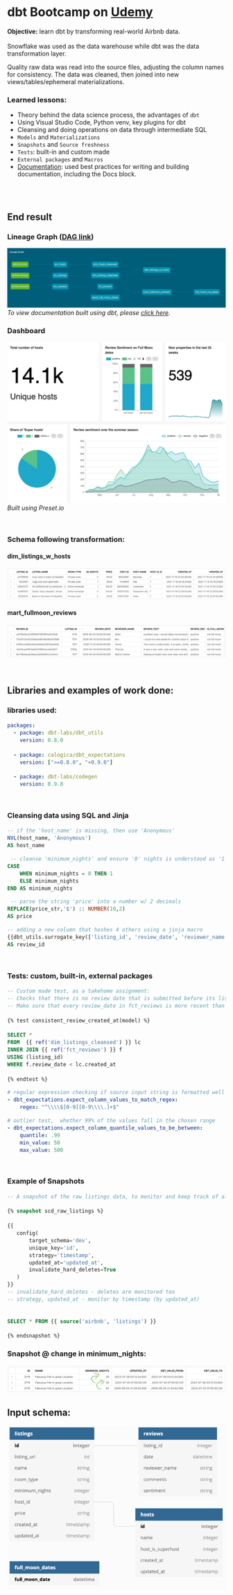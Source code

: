 # dbt Bootcamp on [Udemy](https://www.udemy.com/course/complete-dbt-data-build-tool-bootcamp-zero-to-hero-learn-dbt)


**Objective:**  learn dbt by transforming real-world Airbnb data.
</br>
</br>
Snowflake was used as the data warehouse while dbt was the data transformation layer.

Quality raw data was read into the source files, adjusting the column names for consistency. The data was cleaned, then joined into new views/tables/ephemeral materializations.
</br>

### Learned lessons:
* Theory behind the data science process, the advantages of `dbt`
* Using Visual Studio Code, Python venv, key plugins for dbt
* Cleansing and doing operations on data through intermediate SQL
* `Models` and `Materializations`
* `Snapshots` and `Source freshness`
* `Tests`: built-in and custom made
* `External packages` and `Macros`
* [Documentation](https://ursumarius.github.io/dbt-bootcamp-course/#!/model/model.dbtbootcamp.dim_hosts_cleansed): used best practices for writing and building documentation, including the Docs block.
</br>

</br>

## End result
### Lineage Graph ([DAG link](https://ursumarius.github.io/dbt-bootcamp-course/#!/model/model.dbtbootcamp.dim_hosts_cleansed?g_v=1))

![lineage graph](dbtbootcamp/assets/lineage_graph.png)
_To view documentation built using dbt, please [click here](https://ursumarius.github.io/dbt-bootcamp-course/#!/model/model.dbtbootcamp.dim_hosts_cleansed)._


### Dashboard

![dashboard summary](dbtbootcamp/assets/dashboard-dbt-airbnb-summary.png)
</br>
_Built using Preset.io_

</br>

### Schema following transformation:
#### dim_listings_w_hosts
![dim_listings_w_hosts](dbtbootcamp/assets/dim_listings_w_hosts.png)
#### mart_fullmoon_reviews
![mart_fullmoon_reviews](dbtbootcamp/assets/mart_fullmoon_reviews.png)

</br>

## Libraries and examples of work done:
### libraries used:
```yaml
packages:
  - package: dbt-labs/dbt_utils
    version: 0.8.0

  - package: calogica/dbt_expectations
    version: [">=0.8.0", "<0.9.0"]

  - package: dbt-labs/codegen
    version: 0.9.0

```
</br>

### Cleansing data using SQL and Jinja
```sql
-- if the 'host_name' is missing, then use 'Anonymous'
NVL(host_name, 'Anonymous')
AS host_name
```
```sql
 -- cleanse 'minimum_nights' and ensure '0' nights is understood as '1'
CASE
    WHEN minimum_nights = 0 THEN 1
    ELSE minimum_nights
END AS minimum_nights
```
```sql
 -- parse the string 'price' into a number w/ 2 decimals
REPLACE(price_str,'$') :: NUMBER(10,2)
AS price
```
```sql
-- adding a new column that hashes 4 others using a jinja macro
{{dbt_utils.surrogate_key(['listing_id', 'review_date', 'reviewer_name', 'review_text'])}}
AS review_id

```
</br>

### Tests: custom, built-in, external packages

```sql
-- Custom made test, as a takehome assignment:
-- Checks that there is no review date that is submitted before its listing was created
-- Make sure that every review_date in fct_reviews is more recent than the associated created_at in dim_listings_cleansed

{% test consistent_review_created_at(model) %}

SELECT *
FROM  {{ ref('dim_listings_cleansed') }} lc
INNER JOIN {{ ref('fct_reviews') }} f
USING (listing_id)
WHERE f.review_date < lc.created_at

{% endtest %}
```

```yaml
# regular expression checking if source input string is formatted well
- dbt_expectations.expect_column_values_to_match_regex:
	regex: "^\\\\$[0-9][0-9\\\\.]+$"
```

```yaml
# outlier test,  whether 99% of the values fall in the chosen range
- dbt_expectations.expect_column_quantile_values_to_be_between:
	quantile: .99
	min_value: 50
	max_value: 500
```
</br>

### Example of Snapshots
```sql
-- A snapshot of the raw listings data, to monitor and keep track of all past versions

{% snapshot scd_raw_listings %}

{{
   config(
       target_schema='dev',
       unique_key='id',
       strategy='timestamp',
       updated_at='updated_at',
       invalidate_hard_deletes=True
   )
}}
-- invalidate_hard_deletes - deletes are monitored too
-- strategy, updated_at - monitor by timestamp (by updated_at)


SELECT * FROM {{ source('airbnb', 'listings') }}

{% endsnapshot %}
```
### Snapshot @ change in minimum_nights:
![scd_raw_listings](dbtbootcamp/assets/snapshot-scd_raw_listings.png)
</br>


## Input schema:
![input schema](dbtbootcamp/assets/input_schema.png)

</br>



